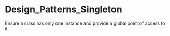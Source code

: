 # Design_Patterns_Singleton
Ensure a class has only one instance and provide a global point of access to it.
